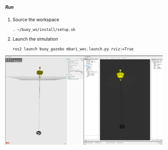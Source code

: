 ##### Run

1. Source the workspace

    `. ~/buoy_ws/install/setup.sh`

1. Launch the simulation

    `ros2 launch buoy_gazebo mbari_wec.launch.py rviz:=True`


![startup](images/Buoy_Gazebo_RViz.png)
